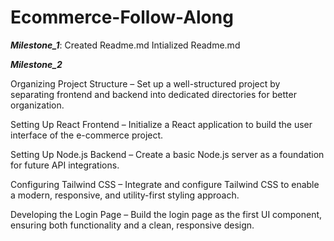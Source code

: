# Ecommerce-Follow-Along
***Milestone_1***:
Created Readme.md
Intialized Readme.md

***Milestone_2***

Organizing Project Structure – Set up a well-structured project by separating frontend and backend into dedicated directories for better organization.

Setting Up React Frontend – Initialize a React application to build the user interface of the e-commerce project.

Setting Up Node.js Backend – Create a basic Node.js server as a foundation for future API integrations.

Configuring Tailwind CSS – Integrate and configure Tailwind CSS to enable a modern, responsive, and utility-first styling approach.

Developing the Login Page – Build the login page as the first UI component, ensuring both functionality and a clean, responsive design.